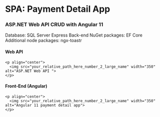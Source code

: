 # SPA: Payment Detail App
### ASP.NET Web API CRUD with Angular 11 

Database: SQL Server Express
Back-end NuGet packages: EF Core
Additional node packages: ngx-toastr

#### Web API

```
<p align="center">
  <img src="your_relative_path_here_number_2_large_name" width="350" alt="ASP.NET Web API ">
</p>
```

#### Front-End (Angular)

```
<p align="center">
  <img src="your_relative_path_here_number_2_large_name" width="350" alt="Angular 11 payment detail app">
</p>
```

